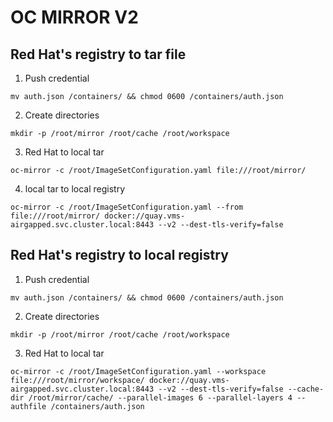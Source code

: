 # OC MIRROR V2

## Red Hat's registry to tar file

1. Push credential
```
mv auth.json /containers/ && chmod 0600 /containers/auth.json
```

2. Create directories
```
mkdir -p /root/mirror /root/cache /root/workspace
```

3. Red Hat to local tar
```
oc-mirror -c /root/ImageSetConfiguration.yaml file:///root/mirror/
```

4. local tar to local registry
```
oc-mirror -c /root/ImageSetConfiguration.yaml --from file:///root/mirror/ docker://quay.vms-airgapped.svc.cluster.local:8443 --v2 --dest-tls-verify=false
```

## Red Hat's registry to local registry

1. Push credential
```
mv auth.json /containers/ && chmod 0600 /containers/auth.json
```

2. Create directories
```
mkdir -p /root/mirror /root/cache /root/workspace
```

3. Red Hat to local tar
```
oc-mirror -c /root/ImageSetConfiguration.yaml --workspace file:///root/mirror/workspace/ docker://quay.vms-airgapped.svc.cluster.local:8443 --v2 --dest-tls-verify=false --cache-dir /root/mirror/cache/ --parallel-images 6 --parallel-layers 4 --authfile /containers/auth.json
```